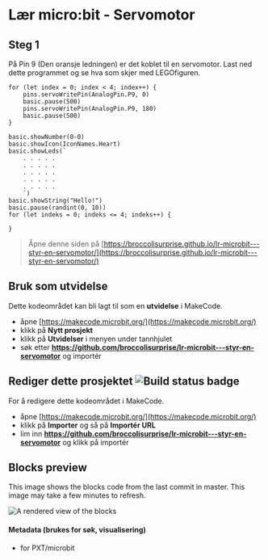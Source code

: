 #  Lær micro:bit - Servomotor

## Steg 1 

På Pin 9 (Den oransje ledningen) er det koblet til en servomotor. 
Last ned dette programmet og se hva som skjer med LEGOfiguren.

```template
for (let index = 0; index < 4; index++) {
    pins.servoWritePin(AnalogPin.P9, 0)
    basic.pause(500)
    pins.servoWritePin(AnalogPin.P9, 180)
    basic.pause(500)
}
```


```ghost
basic.showNumber(0-0)
basic.showIcon(IconNames.Heart)
basic.showLeds(`
    . . . . .
    . . . . .
    . . . . .
    . . . . .
    . . . . .
    `)
basic.showString("Hello!")
basic.pause(randint(0, 10))
for (let indeks = 0; indeks <= 4; indeks++) {
	
}
```


> Åpne denne siden på [https://broccolisurprise.github.io/lr-microbit---styr-en-servomotor/](https://broccolisurprise.github.io/lr-microbit---styr-en-servomotor/)

## Bruk som utvidelse

Dette kodeområdet kan bli lagt til som en **utvidelse** i MakeCode.

* åpne [https://makecode.microbit.org/](https://makecode.microbit.org/)
* klikk på **Nytt prosjekt**
* klikk på **Utvidelser** i menyen under tannhjulet
* søk etter **https://github.com/broccolisurprise/lr-microbit---styr-en-servomotor** og importér

## Rediger dette prosjektet ![Build status badge](https://github.com/broccolisurprise/lr-microbit---styr-en-servomotor/workflows/MakeCode/badge.svg)

For å redigere dette kodeområdet i MakeCode.

* åpne [https://makecode.microbit.org/](https://makecode.microbit.org/)
* klikk på **Importer** og så på **Importér URL**
* lim inn **https://github.com/broccolisurprise/lr-microbit---styr-en-servomotor** og klikk på importér

## Blocks preview

This image shows the blocks code from the last commit in master.
This image may take a few minutes to refresh.

![A rendered view of the blocks](https://github.com/broccolisurprise/lr-microbit---styr-en-servomotor/raw/master/.github/makecode/blocks.png)

#### Metadata (brukes for søk, visualisering)

* for PXT/microbit
<script src="https://makecode.com/gh-pages-embed.js"></script><script>makeCodeRender("{{ site.makecode.home_url }}", "{{ site.github.owner_name }}/{{ site.github.repository_name }}");</script>
